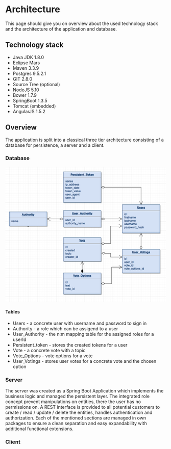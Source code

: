 # Architecture

This page should give you on overview about the used technology stack and the architecture of the application and database. 

## Technology stack
- Java JDK 1.8.0
- Eclipse Mars 
- Maven 3.3.9
- Postgres 9.5.2.1
- GIT 2.8.0
- Source Tree (optional)
- NodeJS 5.10
- Bower 1.7.9
- SpringBoot 1.3.5
- Tomcat (embedded)
- AngularJS 1.5.2

## Overview

The application is split into a classical three tier architecture consisting of a database for persistence, a server and a client.

### Database

![Database Model](./resources/dbmodel.tiff)

#### Tables

* Users - a concrete user with username and password to sign in
* Authority - a role which can be assigend to a user
* User_Authority - the n:m mapping table for the assigned roles for a userId
* Persistent_token - stores the created tokens for a user
* Vote - a concrete vote with a topic
* Vote_Options - vote options for a vote
* User_Votings - stores user votes for a concrete vote and the chosen option

### Server

The server was created as a Spring Boot Application which implements the business logic and managed the persistent layer. The integrated role concept prevent manipulations on entities, there the user has no permissions on. A REST interface is provided to all potential customers to create / read / update / delete the entities, handles authentication and authorization. Each of the mentioned sections are managed in own packages to ensure a clean separation and easy expandability with additional functional extensions.

### Client

